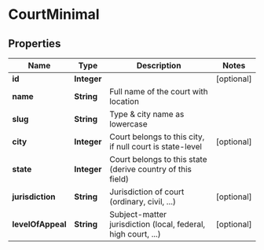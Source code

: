 
# CourtMinimal

## Properties
Name | Type | Description | Notes
------------ | ------------- | ------------- | -------------
**id** | **Integer** |  |  [optional]
**name** | **String** | Full name of the court with location | 
**slug** | **String** | Type &amp; city name as lowercase | 
**city** | **Integer** | Court belongs to this city, if null court is state-level |  [optional]
**state** | **Integer** | Court belongs to this state (derive country of this field) | 
**jurisdiction** | **String** | Jurisdiction of court (ordinary, civil, ...) |  [optional]
**levelOfAppeal** | **String** | Subject-matter jurisdiction (local, federal, high court, ...) |  [optional]



